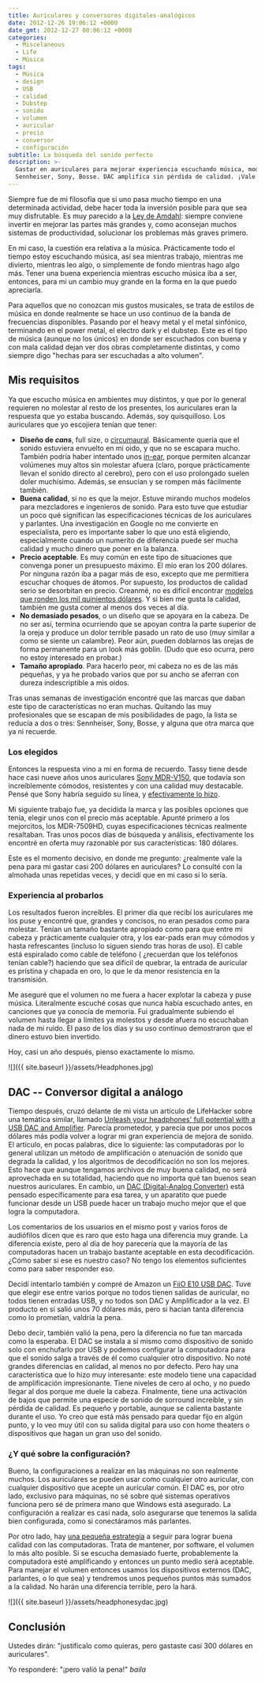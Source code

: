 ```yaml
---
title: Auriculares y conversores digitales-analógicos
date: 2012-12-26 19:06:12 +0000
date_gmt: 2012-12-27 00:06:12 +0000
categories:
  - Miscelaneous
  - Life
  - Música
tags:
  - Música
  - design
  - USB
  - calidad
  - Dubstep
  - sonido
  - volumen
  - auricular
  - precio
  - conversor
  - configuración
subtitle: La búsqueda del sonido perfecto
description: >-
  Gastar en auriculares para mejorar experiencia escuchando música, modelos
  Sennheiser, Sony, Bosse. DAC amplifica sin pérdida de calidad. ¡Vale la pena!
---
```



Siempre fue de mi filosofía que si uno pasa mucho tiempo en una determinada actividad, debe hacer toda la inversión posible para que sea muy disfrutable. Es muy parecido a la [Ley de Amdahl](http://en.wikipedia.org/wiki/Amdahl's_law): siempre conviene invertir en mejorar las partes más grandes y, como aconsejan muchos sistemas de productividad, solucionar los problemas más graves primero.

En mi caso, la cuestión era relativa a la música. Prácticamente todo el tiempo estoy escuchando música, así sea mientras trabajo, mientras me divierto, mientras leo algo, o simplemente de fondo mientras hago algo más. Tener una buena experiencia mientras escucho música iba a ser, entonces, para mi un cambio muy grande en la forma en la que puedo apreciarla.

Para aquellos que no conozcan mis gustos musicales, se trata de estilos de música en donde realmente se hace un uso continuo de la banda de frecuencias disponibles. Pasando por el heavy metal y el metal sinfónico, terminando en el power metal, el electro dark y el dubstep. Este es el tipo de música (aunque no los únicos) en donde ser escuchados con buena y con mala calidad dejan ver dos obras completamente distintas, y como siempre digo "hechas para ser escuchadas a alto volumen".

<!--more-->
## Mis requisitos

Ya que escucho música en ambientes muy distintos, y que por lo general requieren no molestar al resto de los presentes, los auriculares eran la respuesta que yo estaba buscando. Además, soy quisquilloso. Los auriculares que yo escojiera tenían que tener:

- **Diseño de _cans_**, full size, o [circumaural](http://en.wikipedia.org/wiki/Headphones#Circumaural). Básicamente quería que el sonido estuviera envuelto en mi oido, y que no se escapara mucho. También podría haber intentado unos [in-ear](http://en.wikipedia.org/wiki/Headphones#In-ear_headphones), porque permiten alcanzar volúmenes muy altos sin molestar afuera (claro, porque prácticamente llevan el sonido directo al cerebro), pero con el uso prolongado suelen doler muchísimo. Además, se ensucian y se rompen más fácilmente también.
- **Buena calidad**, si no es que la mejor. Estuve mirando muchos modelos para mezcladores e ingenieros de sonido. Para esto tuve que estudiar un poco qué significan las especificaciones técnicas de los auriculares y parlantes. Una investigación en Google no me convierte en especialista, pero es importante saber lo que uno está eligiendo, especialmente cuando un numerito de diferencia puede ser mucha calidad y mucho dinero que poner en la balanza.
- **Precio aceptable**. Es muy común en este tipo de situaciones que convenga poner un presupuesto máximo. El mío eran los 200 dólares. Por ninguna razón iba a pagar más de eso, excepto que me permitiera escuchar choques de átomos. Por supuesto, los productos de calidad serio se desorbitan en precio. Creanmé, no es difícil encontrar [modelos que ronden los mil quinientos dólares](http://www.sennheiserusa.com/dynamic-stereo-headphones-high-sound-quality_500319). Y si bien me gusta la calidad, también me gusta comer al menos dos veces al día.
- **No demasiado pesados**, o un diseño que se apoyara en la cabeza. De no ser así, termina ocurriendo que se apoyan contra la parte superior de la oreja y produce un dolor terrible pasado un rato de uso (muy similar a como se siente un calambre). Peor aún, pueden doblarnos las orejas de forma permanente para un look más goblin. (Dudo que eso ocurra, pero no estoy interesado en probar.)
- **Tamaño apropiado**. Para hacerlo peor, mi cabeza no es de las más pequeñas, y ya he probado varios que por su ancho se aferran con dureza indescriptible a mis oidos.

Tras unas semanas de investigación encontré que las marcas que daban este tipo de características no eran muchas. Quitando las muy profesionales que se escapan de mis posibilidades de pago, la lista se reducía a dos o tres: Sennheiser, Sony, Bosse, y alguna que otra marca que ya ni recuerde.

### Los elegidos

Entonces la respuesta vino a mi en forma de recuerdo. Tassy tiene desde hace casi nueve años unos auriculares [Sony MDR-V150](http://www.amazon.com/Sony-MDR-V150-Monitor-Series-Headphones/dp/B000092YPR), que todavía son increíblemente cómodos, resistentes y con una calidad muy destacable. Pensé que Sony habría seguido su línea, y [efectivamente lo hizo](http://en.wikipedia.org/wiki/Sony_MDR-V6).

Mi siguiente trabajo fue, ya decidida la marca y las posibles opciones que tenía, elegir unos con el precio más aceptable. Apunté primero a los mejorcitos, los MDR-7509HD, cuyas especificaciones técnicas realmente resaltaban. Tras unos pocos días de búsqueda y análisis, efectivamente los encontré en oferta muy razonable por sus características: 180 dólares.

Este es el momento decisivo, en donde me pregunto:  ¿realmente vale la pena para mi gastar casi 200 dólares en auriculares? Lo consulté con la almohada unas repetidas veces, y decidí que en mi caso sí lo sería.

### Experiencia al probarlos

Los resultados fueron increíbles. El primer día que recibí los auriculares me los puse y encontré que, grandes y concisos, no eran pesados como para molestar. Tenían un tamaño bastante apropiado como para que entre mi cabeza y prácticamente cualquier otra, y los ear-pads eran muy cómodos y hasta refrescantes (incluso lo siguen siendo tras horas de uso). El cable está espiralado como cable de teléfono ( ¿recuerdan que los teléfonos tenían cable?) haciendo que sea difícil de quebrar, la entrada de auricular es prístina y chapada en oro, lo que le da menor resistencia en la transmisión.

Me aseguré que el volumen no me fuera a hacer explotar la cabeza y puse música. Literalmente escuché cosas que nunca había escuchado antes, en canciones que ya conocía de memoria. Fui gradualmente subiendo el volumen hasta llegar a límites ya molestos y desde afuera no escuchaban nada de mi ruido. El paso de los días y su uso continuo demostraron que el dinero estuvo bien invertido.

Hoy, casi un año después, pienso exactamente lo mismo.

![]({{ site.baseurl }}/assets/Headphones.jpg)

## DAC -- Conversor digital a análogo

Tiempo después, cruzó delante de mi vista un artículo de LifeHacker sobre una temática similar, llamado [Unleash your headphones' full potential with a USB DAC and Amplifier](http://lifehacker.com/5903575/unleash-your-headphones-full-potential-with-a-usb-dac-and-amplifier). Parecía prometedor, y parecía que por unos pocos dólares más podía volver a lograr mi gran experiencia de mejora de sonido. El artículo, en pocas palabras, dice lo siguiente: las computadoras por lo general utilizan un método de amplificación o atenuación de sonido que degrada la calidad, y los algoritmos de decodificación no son los mejores. Esto hace que aunque tengamos archivos de muy buena calidad, no será aprovechada en su totalidad, haciendo que no importa qué tan buenos sean nuestros auriculares. En cambio, un [DAC (Digital-Analog Converter)](http://en.wikipedia.org/wiki/Digital-to-analog_converter) está pensado específicamente para esa tarea, y un aparatito que puede funcionar desde un USB puede hacer un trabajo mucho mejor que el que logra la computadora.

Los comentarios de los usuarios en el mismo post y varios foros de audiófilos dicen que es raro que esto haga una diferencia muy grande. La diferencia existe, pero al día de hoy parecería que la mayoría de las computadoras hacen un trabajo bastante aceptable en esta decodificación.  ¿Cómo saber si ese es nuestro caso? No tengo los elementos suficientes como para saber responder eso.

Decidí intentarlo también y compré de Amazon un [FiiO E10 USB DAC](http://www.amazon.com/FiiO-E10-USB-Headphone-Amplifier/dp/B005VO7LG6). Tuve que elegir ese entre varios porque no todos tienen salidas de auricular, no todos tienen entradas USB, y no todos son DAC y Amplificador a la vez. El producto en sí salió unos 70 dólares más, pero si hacían tanta diferencia como lo prometían, valdría la pena.

Debo decir, también valió la pena, pero la diferencia no fue tan marcada como la esperaba. El DAC se instala a sí mismo como dispositivo de sonido solo con enchufarlo por USB y podemos configurar la computadora para que el sonido salga a través de él como cualquier otro dispositivo. No noté grandes diferencias en calidad, al menos no por defecto. Pero hay una característica que lo hizo muy interesante: este modelo tiene una capacidad de amplificación impresionante. Tiene niveles de cero al ocho, y no puedo llegar al dos porque me duele la cabeza. Finalmente, tiene una activación de bajos que permite una especie de sonido de sorround increíble, y sin pérdida de calidad. Es pequeño y portable, aunque se calienta bastante durante el uso. Yo creo que está más pensado para quedar fijo en algún punto, y lo veo muy útil con su salida digital para uso con home theaters o dispositivos que hagan un gran uso del sonido.

### ¿Y qué sobre la configuración?

Bueno, la configuraciones a realizar en las máquinas no son realmente muchos. Los auriculares se pueden usar como cualquier otro auricular, con cualquier dispositivo que acepte un auricular común. El DAC es, por otro lado, exclusivo para máquinas, no sé sobre qué sistemas operativos funciona pero sé de primera mano que Windows está asegurado. La configuración a realizar es casi nada, solo asegurarse que tenemos la salida bien configurada, como si conectáramos más parlantes.

Por otro lado, hay [una pequeña estrategia](http://superuser.com/q/492281/94180) a seguir para lograr buena calidad con las computadoras. Trata de mantener, por software, el volumen lo más alto posible. Si se escucha demasiado fuerte, probablemente la computadora esté amplificando y entonces un punto medio será aceptable. Para manejar el volumen entonces usamos los dispositivos externos (DAC, parlantes, o lo que sea) y tendremos unos pequeños puntos más sumados a la calidad. No harán una diferencia terrible, pero la hará.

![]({{ site.baseurl }}/assets/headphonesydac.jpg)

## Conclusión

Ustedes dirán: "justificalo como quieras, pero gastaste casi 300 dólares en auriculares".

Yo responderé: "¡pero valió la pena!" _*baila*_
